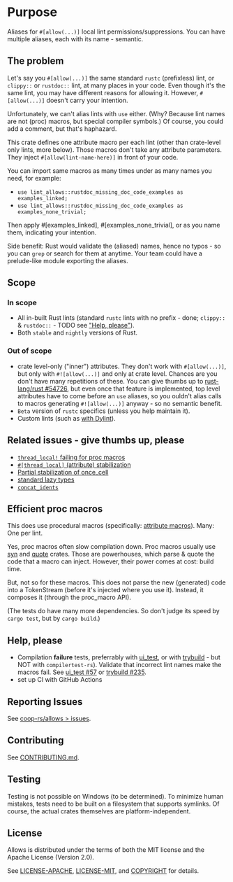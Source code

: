 # Purpose

Aliases for `#[allow(...)]` local lint permissions/suppressions. You can have multiple aliases, each
with its name - semantic.

## The problem

Let's say you `#[allow(...)]` the same standard `rustc` (prefixless) lint, or `clippy::` or
`rustdoc::` lint, at many places in your code. Even though it's the same lint, you may have
different reasons for allowing it. However, `#[allow(...)]` doesn't carry your intention.

Unfortunately, we can't alias lints with `use` either. (Why? Because lint names are not (proc)
macros, but special compiler symbols.) Of course, you could add a comment, but that's haphazard.

This crate defines one attribute macro per each lint (other than crate-level only lints, more
below). Those macros don't take any attribute parameters. They inject `#[allow(lint-name-here)]` in
front of your code.

You can import same macros as many times under as many names you need, for example:

- `use lint_allows::rustdoc_missing_doc_code_examples as examples_linked;`
- `use lint_allows::rustdoc_missing_doc_code_examples as examples_none_trivial;`

Then apply #[examples_linked], #[examples_none_trivial], or as you name them, indicating your
intention.

Side benefit: Rust would validate the (aliased) names, hence no typos - so you can `grep` or search
for them at anytime. Your team  could have a prelude-like module exporting the aliases.

## Scope

### In scope

- All in-built Rust lints (standard `rustc` lints with no prefix - done; `clippy::` & `rustdoc::` -
  TODO see ["Help, please"](#help-please)).
- Both `stable` and `nightly` versions of Rust.

### Out of scope

- crate level-only ("inner") attributes. They don't work with `#[allow(...)]`, but only with
  `#![allow(...)]` and only at crate level. Chances are you don't have many repetitions of these.
  You can give thumbs up to [rust-lang/rust #54726](https://github.com/rust-lang/rust/issues/54726),
  but even once that feature is implemented, top level attributes have to come before an `use`
  aliases, so you ouldn't alias calls to macros generating `#![allow(...)]` anyway - so no semantic
  benefit.
- `Beta` version of `rustc` specifics (unless you help maintain it).
- Custom lints (such as [with
Dylint](https://blog.trailofbits.com/2021/11/09/write-rust-lints-without-forking-clippy/)).

## Related issues - give thumbs up, please

- [`thread_local!` failing for proc macros](https://github.com/rust-lang/rust/issues/66003)
- [`#[thread_local]` (attribute) stabilization](https://github.com/rust-lang/rust/issues/29594)
- [Partial stabilization of once_cell](https://github.com/rust-lang/rust/pull/105587)
- [standard lazy types](https://github.com/rust-lang/rfcs/pull/2788)
- [`concat_idents`](https://github.com/rust-lang/rust/issues/29599)

## Efficient proc macros

This does use procedural macros (specifically: [attribute
macros](https://doc.rust-lang.org/nightly/book/ch19-06-macros.html#attribute-like-macros)). Many:
One per lint.

Yes, proc macros often slow compilation down. Proc macros usually use
[syn](https://crates.io/crates/syn) and [quote](https://crates.io/crates/syn) crates. Those are
powerhouses, which parse & quote the code that a macro can inject. However, their power comes at
cost: build time.

But, not so for these macros. This does not parse the new (generated) code into a TokenStream
(before it's injected where you use it). Instead, it composes it (through the proc_macro API).

(The tests do have many more dependencies. So don't judge its speed by `cargo test`, but by `cargo
build`.)

## Help, please

- Compilation **failure** tests, preferrably with [ui_test](https://github.com/oli-obk/ui_test), or
  with [trybuild](https://github.com/dtolnay/trybuild) - but NOT with `compilertest-rs`). Validate
  that incorrect lint names make the macros fail. See [ui_test
  #57](https://github.com/oli-obk/ui_test/issues/57) or [trybuild
  #235](https://github.com/dtolnay/trybuild/issues/235).
- set up CI with GitHub Actions

## Reporting Issues

See [coop-rs/allows > issues](https://github.com/coop-rs/allows/issues).

## Contributing

See [CONTRIBUTING.md](CONTRIBUTING.md).

## Testing

Testing is not possible on Windows (to be determined). To minimize human mistakes, tests need to be
built on a filesystem that supports symlinks. Of course, the actual crates themselves are
platform-independent.

## License

Allows is distributed under the terms of both the MIT license and the Apache License (Version 2.0).

See [LICENSE-APACHE](LICENSE-APACHE), [LICENSE-MIT](LICENSE-MIT), and [COPYRIGHT](COPYRIGHT) for
details.
